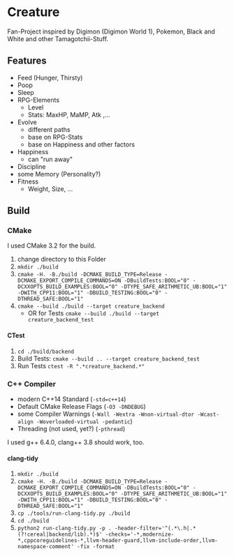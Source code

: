# Creature

Fan-Project inspired by Digimon (Digimon World 1), Pokemon, Black and White and other Tamagotchii-Stuff.

## Features

 - Feed (Hunger, Thirsty)
 - Poop
 - Sleep
 - RPG-Elements
     - Level
     - Stats: MaxHP, MaMP, Atk ,...
 - Evolve
     - different paths
     - base on RPG-Stats
     - base on Happiness and other factors
 - Happiness
     - can "run away"
 - Discipline
 - some Memory (Personality?)
 - Fitness
     - Weight, Size, ...



## <a name="build"></a> Build

### CMake

I used CMake 3.2 for the build.

 1. change directory to this Folder
 2. `mkdir ./build`
 3. `cmake -H. -B./build -DCMAKE_BUILD_TYPE=Release -DCMAKE_EXPORT_COMPILE_COMMANDS=ON -DBuildTests:BOOL="0" -DCXXOPTS_BUILD_EXAMPLES:BOOL="0" -DTYPE_SAFE_ARITHMETIC_UB:BOOL="1" -DWITH_CPP11:BOOL="1" -DBUILD_TESTING:BOOL="0" -DTHREAD_SAFE:BOOL="1"`
 4. `cmake --build ./build --target creature_backend`
    - OR for Tests `cmake --build ./build --target creature_backend_test`

#### CTest

 1. `cd ./build/backend`
 2. Build Tests: `cmake --build .. --target creature_backend_test`
 3. Run Tests `ctest -R ".*creature_backend.*"` 


### C++ Compiler

 - modern C++14 Standard (`-std=c++14`)
 - Default CMake Release Flags (`-O3 -DNDEBUG`)
 - some Compiler Warnings (`-Wall -Wextra -Wnon-virtual-dtor -Wcast-align -Woverloaded-virtual -pedantic`)
 - Threading (not used, yet?) (`-pthread`)


I used g++ 6.4.0, clang++ 3.8 should work, too.


#### clang-tidy

 1. `mkdir ./build`
 2. `cmake -H. -B./build -DCMAKE_BUILD_TYPE=Release -DCMAKE_EXPORT_COMPILE_COMMANDS=ON -DBuildTests:BOOL="0" -DCXXOPTS_BUILD_EXAMPLES:BOOL="0" -DTYPE_SAFE_ARITHMETIC_UB:BOOL="1" -DWITH_CPP11:BOOL="1" -DBUILD_TESTING:BOOL="0" -DTHREAD_SAFE:BOOL="1"`
 3. `cp ./tools/run-clang-tidy.py ./build`
 4. `cd ./build`
 5. `python2 run-clang-tidy.py -p . -header-filter='^(.*\.h|.*(?!cereal|backend/lib).*)$' -checks='-*,modernize-*,cppcoreguidelines-*,llvm-header-guard,llvm-include-order,llvm-namespace-comment' -fix -format`
